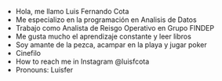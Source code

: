 - Hola, me llamo Luis Fernando Cota
- Me especializo en la programación en Analisis de Datos
- Trabajo como Analista de Reisgo Operativo en Grupo FINDEP
- Me gusta mucho el aprendizaje constante y leer libros
- Soy amante de la pezca, acampar en la playa y jugar poker
- Cinefilo
- How to reach me in Instagram @luisfcota
- Pronouns: Luisfer

